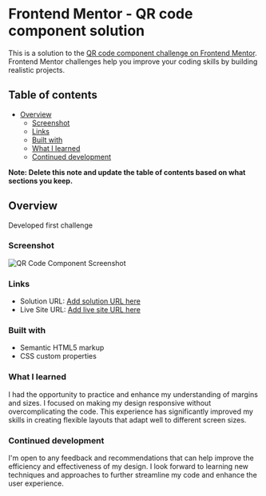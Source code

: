 # Frontend Mentor - QR code component solution

This is a solution to the [QR code component challenge on Frontend Mentor](https://www.frontendmentor.io/challenges/qr-code-component-iux_sIO_H). Frontend Mentor challenges help you improve your coding skills by building realistic projects. 

## Table of contents

- [Overview](#overview)
  - [Screenshot](#screenshot)
  - [Links](#links)
  - [Built with](#built-with)
  - [What I learned](#what-i-learned)
  - [Continued development](#continued-development)

**Note: Delete this note and update the table of contents based on what sections you keep.**

## Overview


Developed first challenge 


### Screenshot

![QR Code Component Screenshot](./images/screenshot.png)




### Links

- Solution URL: [Add solution URL here](https://your-solution-url.com)
- Live Site URL: [Add live site URL here](https://your-live-site-url.com)



### Built with

- Semantic HTML5 markup
- CSS custom properties


### What I learned

I had the opportunity to practice and enhance my understanding of margins and sizes. I focused on making my design responsive without overcomplicating the code. This experience has significantly improved my skills in creating flexible layouts that adapt well to different screen sizes.

### Continued development

I'm open to any feedback and recommendations that can help improve the efficiency and effectiveness of my design. I look forward to learning new techniques and approaches to further streamline my code and enhance the user experience.

